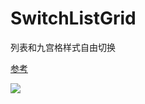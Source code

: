 # SwitchListGrid

列表和九宫格样式自由切换

[参考](https://github.com/bookdash/bookdash-android-app)

![](https://github.com/xushaojie/SwitchListGrid/blob/master/screenshots/screenshots.gif)
